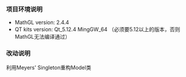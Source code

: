 ### 项目环境说明

+ MathGL version: 2.4.4
+ QT kits version: Qt_5.12.4 MingGW_64	（必须要5.12以上的版本，否则MathGL无法编译通过）

### 改动说明
利用Meyers' Singleton重构Model类
